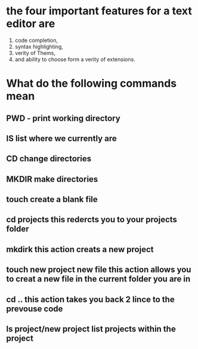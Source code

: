 # the four important features for a text editor are
 1. code completion, 
 2. syntax highlighting, 
 3. verity of Thems,
 4. and ability to choose form a verity of extensions. 
# What do the following commands mean
## PWD - **print working directory**
 ## IS **list where we currently are**
## CD **change directories** 
## MKDIR **make directories** 
## touch **create a blank file**
## cd projects **this redercts you to your projects folder**
## mkdirk **this action creats a new project**
## touch new project new file **this action allows you to creat a new file in the current folder you are in**
## cd .. **this action takes you back 2 lince to the prevouse code** 
## ls project/new project **list projects within the project**